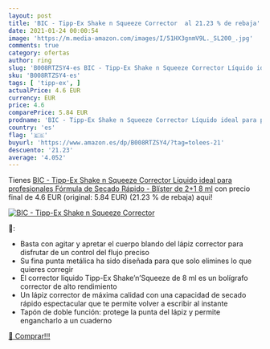 ```yaml
---
layout: post
title: 'BIC - Tipp-Ex Shake n Squeeze Corrector  al 21.23 % de rebaja'
date: 2021-01-24 00:00:54
image: 'https://m.media-amazon.com/images/I/51HX3gnmV9L._SL200_.jpg'
comments: true
category: ofertas
author: ring
slug: 'B008RTZSY4-es BIC - Tipp-Ex Shake n Squeeze Corrector Líquido ideal para...'
sku: 'B008RTZSY4-es'
tags: [ 'tipp-ex', ]
actualPrice: 4.6 EUR
currency: EUR
price: 4.6
comparePrice: 5.84 EUR
prodname: 'BIC - Tipp-Ex Shake n Squeeze Corrector Líquido ideal para profesionales  Fórmula de Secado Rápido - Blíster de 2+1  8 ml'
country: 'es'
flag: '🇪🇸'
buyurl: 'https://www.amazon.es/dp/B008RTZSY4/?tag=tolees-21'
descuento: '21.23'
average: '4.052'
---
```


Tienes [BIC - Tipp-Ex Shake n Squeeze Corrector Líquido ideal para profesionales  Fórmula de Secado Rápido - Blíster de 2+1  8 ml](https://www.amazon.es/dp/B008RTZSY4/?tag=tolees-21) con precio final de  4.6 EUR (original: 5.84 EUR) (21.23 %  de rebaja) aqui!

[![BIC - Tipp-Ex Shake n Squeeze Corrector ](https://m.media-amazon.com/images/I/51HX3gnmV9L._SL200_.jpg)](https://www.amazon.es/dp/B008RTZSY4/?tag=tolees-21)

🔎:

- Basta con agitar y apretar el cuerpo blando del lápiz corrector para disfrutar de un control del flujo preciso
- Su fina punta metálica ha sido diseñada para que solo elimines lo que quieres corregir
- El corrector líquido Tipp-Ex Shake’n’Squeeze de 8 ml es un bolígrafo corrector de alto rendimiento
- Un lápiz corrector de máxima calidad con una capacidad de secado rápido espectacular que te permite volver a escribir al instante
- Tapón de doble función: protege la punta del lápiz y permite engancharlo a un cuaderno

[🛒 Comprar!!!](https://www.amazon.es/dp/B008RTZSY4/?tag=tolees-21)

